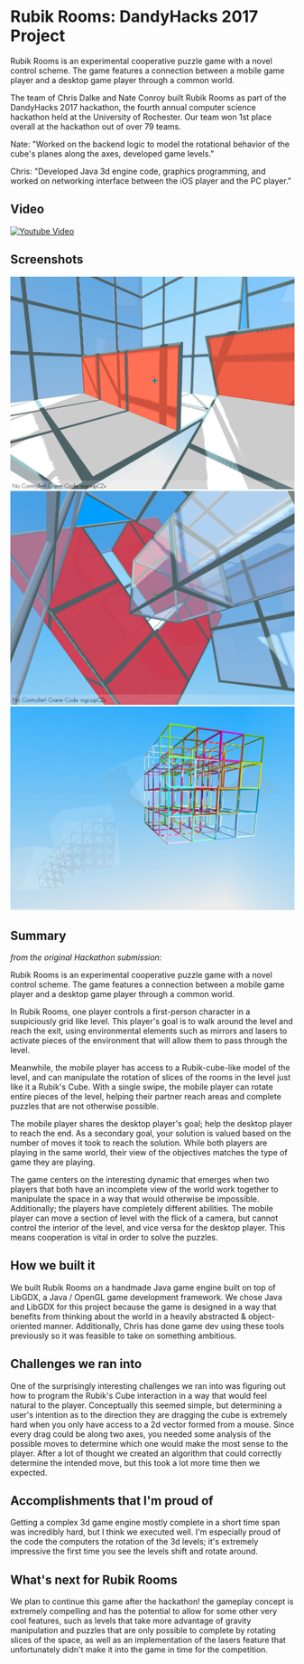 # Rubik Rooms: DandyHacks 2017 Project

Rubik Rooms is an experimental cooperative puzzle game with a novel control scheme. The game features a connection between a mobile game player and a desktop game player through a common world.

The team of Chris Dalke and Nate Conroy built Rubik Rooms as part of the DandyHacks 2017 hackathon, the fourth annual computer science hackathon held at the University of Rochester. Our team won 1st place overall at the hackathon out of over 79 teams.

Nate: "Worked on the backend logic to model the rotational behavior of the cube's planes along the axes, developed game levels."

Chris: "Developed Java 3d engine code, graphics programming, and worked on networking interface between the iOS player and the PC player."

## Video
[![Youtube Video](https://img.youtube.com/vi/xod0Ur-OkeM/0.jpg)](https://www.youtube.com/watch?v=xod0Ur-OkeM)

## Screenshots
![Picture 3](Screenshots/screen3.png)
![Picture 2](Screenshots/screen2.png)
![Picture 1](Screenshots/screen1.png)

## Summary
_from the original Hackathon submission:_

Rubik Rooms is an experimental cooperative puzzle game with a novel control scheme. The game features a connection between a mobile game player and a desktop game player through a common world.

In Rubik Rooms, one player controls a first-person character in a suspiciously grid like level. This player's goal is to walk around the level and reach the exit, using environmental elements such as mirrors and lasers to activate pieces of the environment that will allow them to pass through the level.

Meanwhile, the mobile player has access to a Rubik-cube-like model of the level, and can manipulate the rotation of slices of the rooms in the level just like it a Rubik's Cube. With a single swipe, the mobile player can rotate entire pieces of the level, helping their partner reach areas and complete puzzles that are not otherwise possible.

The mobile player shares the desktop player's goal; help the desktop player to reach the end. As a secondary goal, your solution is valued based on the number of moves it took to reach the solution. While both players are playing in the same world, their view of the objectives matches the type of game they are playing.

The game centers on the interesting dynamic that emerges when two players that both have an incomplete view of the world work together to manipulate the space in a way that would otherwise be impossible. Additionally; the players have completely different abilities. The mobile player can move a section of level with the flick of a camera, but cannot control the interior of the level, and vice versa for the desktop player. This means cooperation is vital in order to solve the puzzles.

## How we built it
We built Rubik Rooms on a handmade Java game engine built on top of LibGDX, a Java / OpenGL game development framework. We chose Java and LibGDX for this project because the game is designed in a way that benefits from thinking about the world in a heavily abstracted & object-oriented manner. Additionally, Chris has done game dev using these tools previously so it was feasible to take on something ambitious.

## Challenges we ran into
One of the surprisingly interesting challenges we ran into was figuring out how to program the Rubik's Cube interaction in a way that would feel natural to the player. Conceptually this seemed simple, but determining a user's intention as to the direction they are dragging the cube is extremely hard when you only have access to a 2d vector formed from a mouse. Since every drag could be along two axes, you needed some analysis of the possible moves to determine which one would make the most sense to the player. After a lot of thought we created an algorithm that could correctly determine the intended move, but this took a lot more time then we expected.

## Accomplishments that I'm proud of
Getting a complex 3d game engine mostly complete in a short time span was incredibly hard, but I think we executed well. I'm especially proud of the code the computers the rotation of the 3d levels; it's extremely impressive the first time you see the levels shift and rotate around.

## What's next for Rubik Rooms
We plan to continue this game after the hackathon! the gameplay concept is extremely compelling and has the potential to allow for some other very cool features, such as levels that take more advantage of gravity manipulation and puzzles that are only possible to complete by rotating slices of the space, as well as an implementation of the lasers feature that unfortunately didn't make it into the game in time for the competition.

